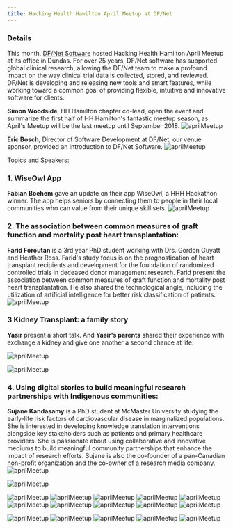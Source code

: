 ```yaml
---
title: Hacking Health Hamilton April Meetup at DF/Net
---
```



### Details
This month, [DF/Net Software](https://www.linkedin.com/company/df-net-software/) hosted Hacking Health Hamilton April Meetup at its office in Dundas. For over 25 years, DF/Net software has supported global clinical research, allowing the DF/Net team to make a profound impact on the way clinical trial data is collected, stored, and reviewed. DF/Net is developing and releasing new tools and smart features, while working toward a common goal of providing flexible, intuitive and innovative software for clients.

**Simon Woodside**, HH Hamilton chapter co-lead, open the event and summarize the first half of HH Hamilton's fantastic meetup season, as April's Meetup will be the last meetup until September 2018.
![aprilMeetup](/newsletter/img/meetup/2018april/img-16.png "Meetup")


**Eric Bosch**, Director of Software Development at DF/Net, our venue sponsor, provided an introduction to DF/Net Software.
![aprilMeetup](/newsletter/img/meetup/2018april/img-51.png "Meetup")

Topics and Speakers:
### 1. WiseOwl App
**Fabian Boehem** gave an update on their app WiseOwl, a HHH Hackathon winner. The app helps seniors by connecting them to people in their local communities who can value from their unique skill sets.
![aprilMeetup](/newsletter/img/meetup/2018april/img-56.png "Meetup")

### 2. The association between common measures of graft function and mortality post heart transplantation:

**Farid Foroutan** is a 3rd year PhD student working with Drs. Gordon Guyatt and Heather Ross. Farid's study focus is on the prognostication of heart transplant recipients and development for the foundation of randomized controlled trials in deceased donor management research. Farid present the association between common measures of graft function and mortality post heart transplantation. He also shared the technological angle, including the utilization of artificial intelligence for better risk classification of patients.
![aprilMeetup](/newsletter/img/meetup/2018april/img-54.png "Meetup")


### 3 Kidney Transplant: a family story

**Yasir** present a short talk. And **Yasir's parents** shared their experience with exchange a kidney and give one another a second chance at life.

![aprilMeetup](/newsletter/img/meetup/2018april/img-52.png "Meetup")

![aprilMeetup](/newsletter/img/meetup/2018april/img-53.png "Meetup")

### 4. Using digital stories to build meaningful research partnerships with Indigenous communities:

**Sujane Kandasamy** is a PhD student at McMaster University studying the early-life risk factors of cardiovascular disease in marginalized populations. She is interested in developing knowledge translation interventions alongside key stakeholders such as patients and primary healthcare providers. She is passionate about using collaborative and innovative mediums to build meaningful community partnerships that enhance the impact of research efforts. Sujane is also the co-founder of a pan-Canadian non-profit organization and the co-owner of a research media company.
![aprilMeetup](/newsletter/img/meetup/2018april/img-50.png "Meetup")


![aprilMeetup](/newsletter/img/meetup/2018april/img-4.png "Meetup")

![aprilMeetup](/newsletter/img/meetup/2018april/img-6.png "Meetup")
![aprilMeetup](/newsletter/img/meetup/2018april/img-7.png "Meetup")
![aprilMeetup](/newsletter/img/meetup/2018april/img-10.png "Meetup")
![aprilMeetup](/newsletter/img/meetup/2018april/img-15.png "Meetup")
![aprilMeetup](/newsletter/img/meetup/2018april/img-18.png "Meetup")
![aprilMeetup](/newsletter/img/meetup/2018april/img-23.png "Meetup")
![aprilMeetup](/newsletter/img/meetup/2018april/img-25.png "Meetup")
![aprilMeetup](/newsletter/img/meetup/2018april/img-31.png "Meetup")
![aprilMeetup](/newsletter/img/meetup/2018april/img-35.png "Meetup")
![aprilMeetup](/newsletter/img/meetup/2018april/img-36.png "Meetup")

![aprilMeetup](/newsletter/img/meetup/2018april/img-42.png "Meetup")
![aprilMeetup](/newsletter/img/meetup/2018april/img-43.png "Meetup")
![aprilMeetup](/newsletter/img/meetup/2018april/img-45.png "Meetup")
![aprilMeetup](/newsletter/img/meetup/2018april/img-48.png "Meetup")
![aprilMeetup](/newsletter/img/meetup/2018april/img-49.png "Meetup")
